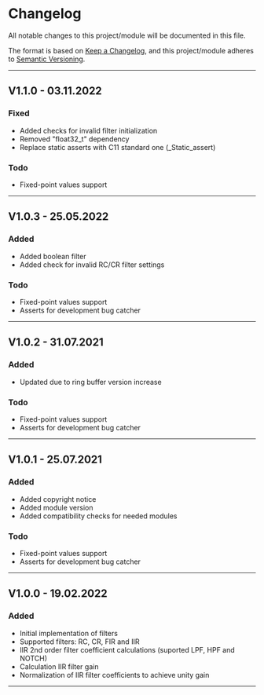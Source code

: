 # Changelog
All notable changes to this project/module will be documented in this file.

The format is based on [Keep a Changelog](https://keepachangelog.com/en/1.0.0/),
and this project/module adheres to [Semantic Versioning](https://semver.org/spec/v2.0.0.html).

---
## V1.1.0 - 03.11.2022

### Fixed
 - Added checks for invalid filter initialization
 - Removed "float32_t" dependency
 - Replace static asserts with C11 standard one (_Static_assert)

### Todo
 - Fixed-point values support

---
## V1.0.3 - 25.05.2022

### Added
 - Added boolean filter 
 - Added check for invalid RC/CR filter settings

### Todo
 - Fixed-point values support
 - Asserts for development bug catcher

---
## V1.0.2 - 31.07.2021

### Added
 - Updated due to ring buffer version increase

### Todo
 - Fixed-point values support
 - Asserts for development bug catcher

---
## V1.0.1 - 25.07.2021

### Added
 - Added copyright notice
 - Added module version
 - Added compatibility checks for needed modules

### Todo
 - Fixed-point values support
 - Asserts for development bug catcher
---

## V1.0.0 - 19.02.2022

### Added
 - Initial implementation of filters
 - Supported filters: RC, CR, FIR and IIR
 -  IIR 2nd order filter coefficient calculations (suported LPF, HPF and NOTCH)
 -  Calculation IIR filter gain
 -  Normalization of IIR filter coefficients to achieve unity gain
---